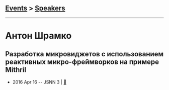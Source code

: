 ## [Events](../README.md) > [Speakers](../speakers.md)
---

# Антон Шрамко

## Разработка микровиджетов с использованием реактивных микро-фреймворков на примере Mithril
- 2016 Apr 16 -- JSNN 3  | [:notebook:](http://slides.com/friktor/deck#/)  
